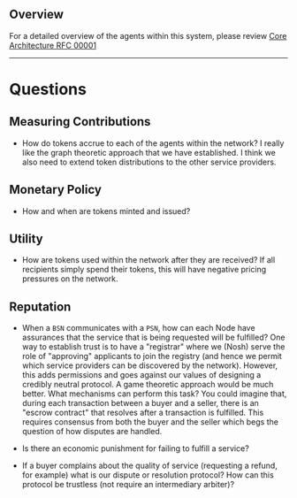 ## Overview
For a detailed overview of the agents within this system, please review [Core Architecture RFC 00001](../rfcs/00001-core-architecture.md) 
___

# Questions

## Measuring Contributions
- How do tokens accrue to each of the agents within the network? I really like the graph theoretic approach that we have established. I think we also need to extend token distributions to the other service providers. 


## Monetary Policy
- How and when are tokens minted and issued? 


## Utility
- How are tokens used within the network after they are received? If all recipients simply spend their tokens, this will have negative pricing pressures on the network. 

## Reputation

- When a `BSN` communicates with a `PSN`, how can each Node have assurances that the service that is being requested will be fulfilled? One way to establish trust is to have a "registrar" where we (Nosh) serve the role of "approving" applicants to join the registry (and hence we permit which service providers can be discovered by the network). However, this adds permissions and goes against our values of designing a credibly neutral protocol. A game theoretic approach would be much better. What mechanisms can perform this task? You could imagine that, during each transaction between a buyer and a seller, there is an "escrow contract" that resolves after a transaction is fulfilled. This requires consensus from both the buyer and the seller which begs the question of how disputes are handled. 

- Is there an economic punishment for failing to fulfill a service? 

- If a buyer complains about the quality of service (requesting a refund, for example) what is our dispute or resolution protocol? How can this protocol be trustless (not require an intermediary arbiter)? 


